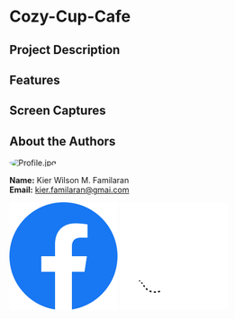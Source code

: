 # Cozy-Cup-Cafe

## Project Description

## Features

## Screen Captures

## About the Authors

<img src=".Profile/Thresh.jpg" alt="Profile.jpg" width="150" style="border-radius: 50%;">

**Name:** Kier Wilson M. Familaran <br>
**Email:** kier.familaran@gmai.com

[![Icon](./Icon/Facebook.png)](https://www.facebook.com/kier.familaran.7)
[![Icon](./Icon/Github.png)](https://www.facebook.com/kier.familaran.7)


